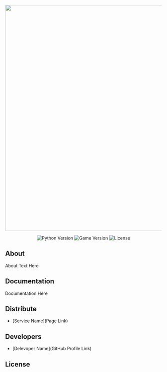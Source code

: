 <p align="center">
      <img src="https://i.ibb.co/bsLXKDP/images.jpg" width="726">
</p>

<p align="center">
   <img src="https://img.shields.io/badge/Python_Version-3.10-blue" alt="Python Version">
   <img src="" alt="Game Version">
   <img src="" alt="License">
</p>

## About

About Text Here

## Documentation

Documentation Here

## Distribute

- [Service Name](Page Link)


## Developers

- [Delevoper Name](GitHub Profile Link)

## License
